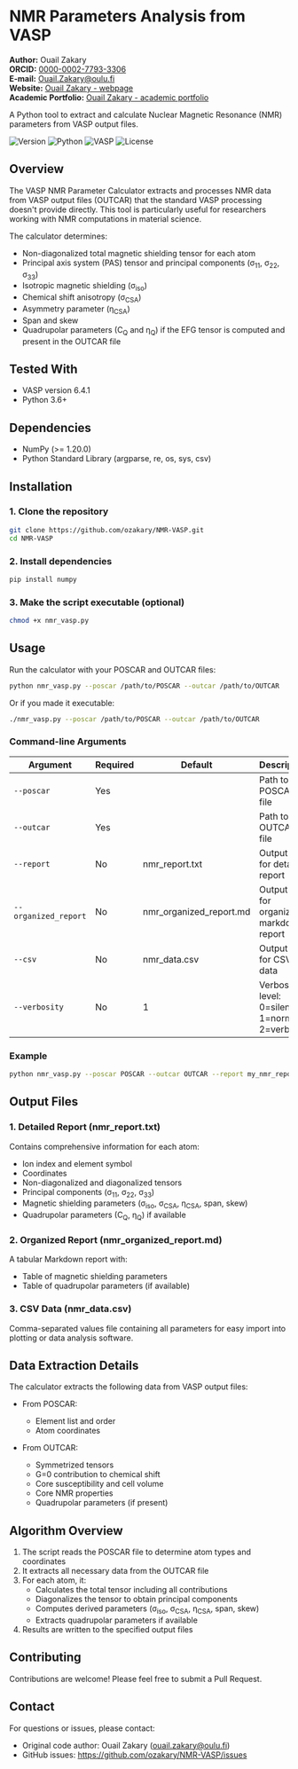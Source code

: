 # NMR Parameters Analysis from VASP

**Author:** Ouail Zakary  
**ORCID:** [0000-0002-7793-3306](https://orcid.org/0000-0002-7793-3306)  
**E-mail:** [Ouail.Zakary@oulu.fi](mailto:Ouail.Zakary@oulu.fi)  
**Website:** [Ouail Zakary - webpage](https://cc.oulu.fi/~nmrwww/members/Ouail_Zakary.html)  
**Academic Portfolio:** [Ouail Zakary - academic portfolio](https://ozakary.github.io/)  

A Python tool to extract and calculate Nuclear Magnetic Resonance (NMR) parameters from VASP output files.

![Version](https://img.shields.io/badge/version-0.1.0-blue)
![Python](https://img.shields.io/badge/python-3.6%2B-blue)
![VASP](https://img.shields.io/badge/VASP-6.4.1-green)
![License](https://img.shields.io/badge/license-MIT-orange)

## Overview

The VASP NMR Parameter Calculator extracts and processes NMR data from VASP output files (OUTCAR) that the standard VASP processing doesn't provide directly. This tool is particularly useful for researchers working with NMR computations in material science.

The calculator determines:
- Non-diagonalized total magnetic shielding tensor for each atom
- Principal axis system (PAS) tensor and principal components (σ<sub>11</sub>, σ<sub>22</sub>, σ<sub>33</sub>)
- Isotropic magnetic shielding (σ<sub>iso</sub>)
- Chemical shift anisotropy (σ<sub>CSA</sub>)
- Asymmetry parameter (η<sub>CSA</sub>)
- Span and skew
- Quadrupolar parameters (C<sub>Q</sub> and η<sub>Q</sub>) if the EFG tensor is computed and present in the OUTCAR file

## Tested With

- VASP version 6.4.1
- Python 3.6+

## Dependencies

- NumPy (>= 1.20.0)
- Python Standard Library (argparse, re, os, sys, csv)

## Installation

### 1. Clone the repository

```bash
git clone https://github.com/ozakary/NMR-VASP.git
cd NMR-VASP
```

### 2. Install dependencies

```bash
pip install numpy
```

### 3. Make the script executable (optional)

```bash
chmod +x nmr_vasp.py
```

## Usage

Run the calculator with your POSCAR and OUTCAR files:

```bash
python nmr_vasp.py --poscar /path/to/POSCAR --outcar /path/to/OUTCAR
```

Or if you made it executable:

```bash
./nmr_vasp.py --poscar /path/to/POSCAR --outcar /path/to/OUTCAR
```

### Command-line Arguments

| Argument | Required | Default | Description |
|----------|----------|---------|-------------|
| `--poscar` | Yes | | Path to the POSCAR file |
| `--outcar` | Yes | | Path to the OUTCAR file |
| `--report` | No | nmr_report.txt | Output file for detailed report |
| `--organized_report` | No | nmr_organized_report.md | Output file for organized markdown report |
| `--csv` | No | nmr_data.csv | Output file for CSV data |
| `--verbosity` | No | 1 | Verbosity level: 0=silent, 1=normal, 2=verbose |

### Example

```bash
python nmr_vasp.py --poscar POSCAR --outcar OUTCAR --report my_nmr_report.txt --verbosity 2
```

## Output Files

### 1. Detailed Report (nmr_report.txt)

Contains comprehensive information for each atom:
- Ion index and element symbol
- Coordinates
- Non-diagonalized and diagonalized tensors
- Principal components (σ<sub>11</sub>, σ<sub>22</sub>, σ<sub>33</sub>)
- Magnetic shielding parameters (σ<sub>iso</sub>, σ<sub>CSA</sub>, η<sub>CSA</sub>, span, skew)
- Quadrupolar parameters (C<sub>Q</sub>, η<sub>Q</sub>) if available

### 2. Organized Report (nmr_organized_report.md)

A tabular Markdown report with:
- Table of magnetic shielding parameters
- Table of quadrupolar parameters (if available)

### 3. CSV Data (nmr_data.csv)

Comma-separated values file containing all parameters for easy import into plotting or data analysis software.

## Data Extraction Details

The calculator extracts the following data from VASP output files:

- From POSCAR:
  - Element list and order
  - Atom coordinates

- From OUTCAR:
  - Symmetrized tensors
  - G=0 contribution to chemical shift
  - Core susceptibility and cell volume
  - Core NMR properties
  - Quadrupolar parameters (if present)

## Algorithm Overview

1. The script reads the POSCAR file to determine atom types and coordinates
2. It extracts all necessary data from the OUTCAR file
3. For each atom, it:
   - Calculates the total tensor including all contributions
   - Diagonalizes the tensor to obtain principal components
   - Computes derived parameters (σ<sub>iso</sub>, σ<sub>CSA</sub>, η<sub>CSA</sub>, span, skew)
   - Extracts quadrupolar parameters if available
4. Results are written to the specified output files

## Contributing

Contributions are welcome! Please feel free to submit a Pull Request.

## Contact

For questions or issues, please contact:
- Original code author: Ouail Zakary (ouail.zakary@oulu.fi)
- GitHub issues: https://github.com/ozakary/NMR-VASP/issues
